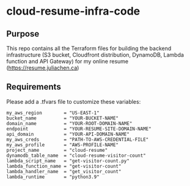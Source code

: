 # cloud-resume-infra-code
## Purpose
This repo contains all the Terraform files for building the backend infrastructure (S3 bucket, Cloudfront distribution, DynamoDB, Lambda function and API Gateway) for my online resume (https://resume.juliachen.ca)

## Requirements
Please add a .tfvars file to customize these variables:

```
my_aws_region        = "US-EAST-1"
bucket_name          = "YOUR-BUCKET-NAME"
domain_name          = "YOUR-ROOT-DOMAIN-NAME"
endpoint             = "YOUR-RESUME-SITE-DOMAIN-NAME"
api_domain           = "YOUR-API-DOMAIN-NAME"
my_aws_creds         = "PATH-TO-AWS-CREDENTIAL-FILE"
my_aws_profile       = "AWS-PROFILE-NAME"
project_name         = "cloud-resume"
dynamodb_table_name  = "cloud-resume-visitor-count"
lambda_script_name   = "get-visitor-count.py"
lambda_function_name = "get-visitor-count"
lambda_handler_name  = "get_visitor_count"
lambda_runtime       = "python3.9"
```
